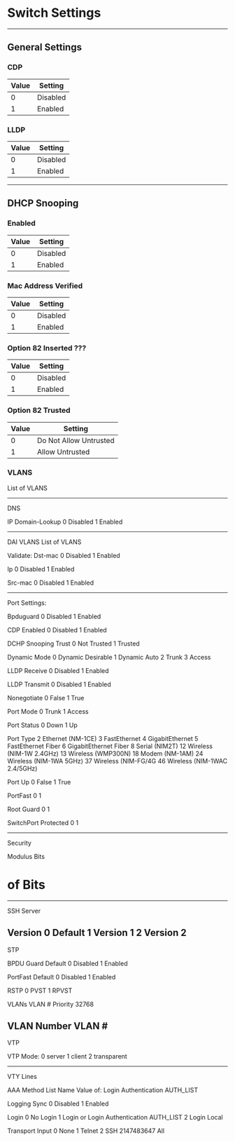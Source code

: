 # Switch Settings
---
## General Settings
### CDP
Value | Setting
------------ | -------------
0	| Disabled
1	| Enabled

### LLDP
Value | Setting
------------ | -------------
0	| Disabled
1	| Enabled

---------------------------------------
## DHCP Snooping
### Enabled
Value | Setting
------------ | -------------
0 | Disabled
1 | Enabled
 

### Mac Address Verified
Value | Setting
------------ | -------------
0 | Disabled
1 | Enabled

### Option 82 Inserted ???
Value | Setting
------------ | -------------
0 | Disabled
1 | Enabled

### Option 82 Trusted
Value | Setting
------------ | -------------
0 | Do Not Allow Untrusted
1 | Allow Untrusted


### VLANS
List of VLANS


---------------------------------------
DNS

IP Domain-Lookup
0	Disabled
1	Enabled


---------------------------------------
DAI
VLANS
List of VLANS

Validate:
Dst-mac
0	Disabled
1	Enabled

Ip
0	Disabled
1	Enabled

Src-mac
0	Disabled
1	Enabled

---------------------------------------


Port Settings:

Bpduguard
0	Disabled
1	Enabled

CDP Enabled
0	Disabled
1	Enabled

DCHP Snooping Trust
0	Not Trusted
1	Trusted

Dynamic Mode
0	Dynamic Desirable
1	Dynamic Auto
2	Trunk
3	Access

LLDP Receive
0	Disabled
1	Enabled

LLDP Transmit
0	Disabled
1	Enabled

Nonegotiate
0	False
1	True

Port Mode
0 	Trunk
1 	Access

Port Status
0	Down
1	Up

Port Type
2	Ethernet (NM-1CE)
3	FastEthernet
4	GigabitEthernet
5	FastEthernet Fiber
6	GigabitEthernet Fiber
8	Serial (NIM2T)
12	Wireless (NIM-1W 2.4GHz)
13	Wireless (WMP300N)
18	Modem (NM-1AM)
24	Wireless (NIM-1WA 5GHz)
37	Wireless (NIM-FG/4G
46	Wireless (NIM-1WAC 2.4/5GHz)


Port Up
0	False
1	True

PortFast
0
1

Root Guard
0
1

SwitchPort Protected
0
1

---------------------------------------
Security

Modulus Bits
# of Bits
---------------------------------------
SSH Server

Version
0	Default
1	Version 1
2	Version 2
---------------------------------------
STP

BPDU Guard Default
0	Disabled
1 	Enabled

PortFast Default
0	Disabled
1 	Enabled

RSTP
0	PVST
1	RPVST

VLANs
VLAN #
Priority
32768

VLAN Number
VLAN #
---------------------------------------

VTP

VTP Mode:
0	server
1	client
2	transparent

---------------------------------------
VTY Lines

AAA Method List Name
Value of: Login Authentication AUTH_LIST

Logging Sync
0	Disabled
1	Enabled

Login
0	No Login
1	Login or Login Authentication AUTH_LIST
2	Login Local

Transport Input
0	None
1	Telnet
2	SSH
2147483647	All






